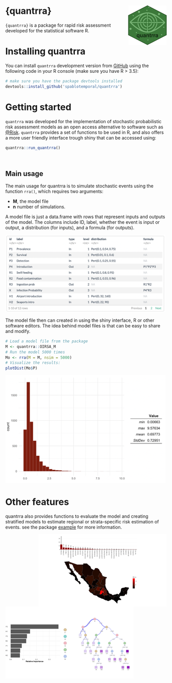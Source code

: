 # {quantrra} <img src="img/icon.png" align="right" alt="" width="120" />

`{quantrra}` is a package for rapid risk assessment developed for the statistical software R.

# Installing quantrra

You can install `quantrra` development version from [GitHub](https://github.com/jpablo91/quantrra) using the following code in your R console (make sure you have R > 3.5):

```r
# make sure you have the package devtools installed
devtools::install_github('spablotemporal/quantrra')
```

# Getting started

`quantrra` was developed for the implementation of stochastic probabilistic risk assessment models as an open access alternative to software such as [@Risk](https://www.palisade.com/risk/). `quantrra` provides a set of functions to be used in R, and also offers a more user friendly interface trough shiny that can be accessed using:

```r
quantrra::run_quantrra()
```

<img src="img/run_quantrra.gif" alt="" width="450" />

## Main usage

The main usage for quantrra is to simulate stochastic events using the function `rra()`, which requires two arguments:  
  
  - **M**, the model file
  - **n** number of simulations.  
  
A model file is just a data.frame with rows that represent inputs and outputs of the model. The columns include ID, label, whether the event is input or output, a distribution (for inputs), and a formula (for outputs).  

<img src="img/ModelFile.png" alt="" width="500" />

The model file then can created in using the shiny interface, R or other software editors. The idea behind model files is that can be easy to share and modify.  

```r
# Load a model file from the package
M <- quantrra::OIRSA_M
# Run the model 5000 times
Mo <- rra(M = M, nsim = 5000)
# Visualize the results:
plotDist(Mo$P)
```

<img src="img/eventsOut.png" alt="" width="500" />

# Other features

quantrra also provides functions to evaluate the model and creating stratified models to estimate regional or strata-specific risk estimation of events. see the package [example](https://cadms-ucd.github.io/Teaching/224_Lab7.html) for more information.

<img src="img/Strata.png" align="right" alt="" width="400" />


<img src="img/SA.png" align="left" alt="" width="400" />






